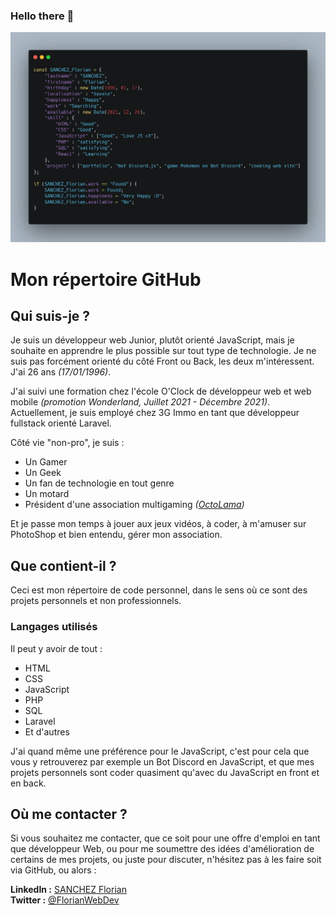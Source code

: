 ### Hello there 👋

<!--
**SANCHEZFlorian/SANCHEZFlorian** is a ✨ _special_ ✨ repository because its `README.md` (this file) appears on your GitHub profile.

Here are some ideas to get you started:

- 🔭 I’m currently working on ...
- 🌱 I’m currently learning ...
- 👯 I’m looking to collaborate on ...
- 🤔 I’m looking for help with ...
- 💬 Ask me about ...
- 📫 How to reach me: ...
- 😄 Pronouns: ...
- ⚡ Fun fact: ...
-->
![Cover](https://github.com/SANCHEZFlorian/SANCHEZFlorian/blob/main/img/carbon.png)
# Mon répertoire GitHub

## Qui suis-je ? 
Je suis un développeur web Junior, plutôt orienté JavaScript, mais je souhaite en apprendre le plus possible sur tout type de technologie. Je ne suis pas forcément orienté du côté Front ou Back, les deux m'intéressent.  
J'ai 26 ans _(17/01/1996)_.  

J'ai suivi une formation chez l'école O'Clock de développeur web et web mobile _(promotion Wonderland, Juillet 2021 - Décembre 2021)_.
Actuellement, je suis employé chez 3G Immo en tant que développeur fullstack orienté Laravel.

Côté vie "non-pro", je suis : 
- Un Gamer
- Un Geek
- Un fan de technologie en tout genre
- Un motard
- Président d'une association multigaming _([OctoLama](https://twitter.com/OctoLama))_

Et je passe mon temps à jouer aux jeux vidéos, à coder, à m'amuser sur PhotoShop et bien entendu, gérer mon association.

## Que contient-il ? 
Ceci est mon répertoire de code personnel, dans le sens où ce sont des projets personnels et non professionnels.

### Langages utilisés
Il peut y avoir de tout :
* HTML
* CSS
* JavaScript
* PHP
* SQL
* Laravel
* Et d'autres 
  
J'ai quand même une préférence pour le JavaScript, c'est pour cela que vous y retrouverez par exemple un Bot Discord en JavaScript, et que mes projets personnels sont coder quasiment qu'avec du JavaScript en front et en back. 

## Où me contacter ?
Si vous souhaitez me contacter, que ce soit pour une offre d'emploi en tant que développeur Web, ou pour me soumettre des idées d'amélioration de certains de mes projets, ou juste pour discuter, n'hésitez pas à les faire soit via GitHub, ou alors :  

__LinkedIn :__ [SANCHEZ Florian](https://www.linkedin.com/in/sanchez-florian/)  
__Twitter :__ [@FlorianWebDev](https://twitter.com/FlorianWebDev)  
